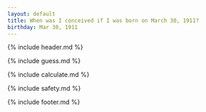 ```yaml
---
layout: default
title: When was I conceived if I was born on March 30, 1911?
birthday: Mar 30, 1911
---
```


{% include header.md %}

{% include guess.md %}

{% include calculate.md %}

{% include safety.md %}

{% include footer.md %}



